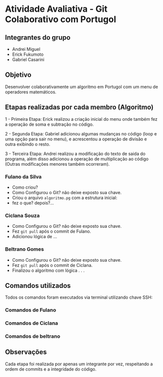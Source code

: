 # Atividade Avaliativa - Git Colaborativo com Portugol

## Integrantes do grupo
- Andrei Miguel
- Erick Fukumoto
- Gabriel Casarini

## Objetivo
Desenvolver colaborativamente um algoritmo em Portugol com um menu de operadores matemáticos.

## Etapas realizadas por cada membro (Algoritmo)

1 - Primeira Etapa: Erick realizou a criação inicial do menu onde também fez a operação de soma e subtração no código.

2 - Segunda Etapa: Gabriel adicionou algumas mudanças no código (loop e uma opção para sair no menu), e acrescentou a operação de divisão e outra exibindo o resto.

3 - Terceira Etapa: Andrei realizou a modificação do texto de saida do programa, além disso adicionou a operação de multiplicação ao código (Outras modificações menores também ocorreram).

### Fulano da Silva 
- Como criou?
- Como Configurou o Git? não deixe exposto sua chave.
- Criou o arquivo `algoritmo.pg` com a estrutura inicial:
- fez o que? depois?...

### Ciclana Souza
- Como Configurou o Git? não deixe exposto sua chave.
- Fez `git pull` após o commit de Fulano.
- Adicionou lógica de ... 
 

### Beltrano Gomes 
- Como Configurou o Git? não deixe exposto sua chave.
- Fez `git pull` após o commit de Ciclana.
- Finalizou o algoritmo com lógica . . .


## Comandos utilizados
Todos os comandos foram executados via terminal utilizando chave SSH:
### Comandos de Fulano

### Comandos de Ciclana

### Comandos de beltrano

## Observações
Cada etapa foi realizada por apenas um integrante por vez, respeitando a ordem de commits e a integridade do código.

